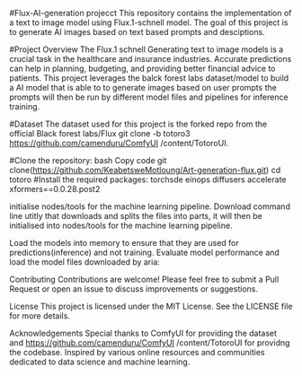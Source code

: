 
#Flux-AI-generation projecct
This repository contains the implementation of a text to image model using Flux.1-schnell model. The goal of this project is to generate AI images based on text based prompts and desciptions.

#Project Overview
The Flux.1 schnell Generating text to image models is a crucial task in the healthcare and insurance industries. Accurate predictions can help in planning, budgeting, and providing better financial advice to patients. This project leverages the balck forest labs dataset/model to build a AI model that is able to to generate images based on user prompts the prompts will then be run by different model files and pipelines for inference training. 

#Dataset
The dataset used for this project is the forked repo from the official Black forest labs/Flux git clone -b totoro3 https://github.com/camenduru/ComfyUI /content/TotoroUI. 

#Clone the repository:
bash Copy code git clone(https://github.com/KeabetsweMotloung/Art-generation-flux.git) cd totoro #Install the required packages: torchsde einops diffusers accelerate xformers==0.0.28.post2


initialise nodes/tools for the machine learning pipeline.
Download command line utitly that downloads and splits the files into parts, it will then be initialised into nodes/tools for the machine learning pipeline.

Load the models into memory to ensure that they are used for predictions(inference) and not training.
Evaluate model performance and load the model files downloaded by aria:

Contributing Contributions are welcome! Please feel free to submit a Pull Request or open an issue to discuss improvements or suggestions.

License
This project is licensed under the MIT License. See the LICENSE file for more details.

Acknowledgements
Special thanks to ComfyUI for providing the dataset and https://github.com/camenduru/ComfyUI /content/TotoroUI for providng the codebase. Inspired by various online resources and communities dedicated to data science and machine learning.
